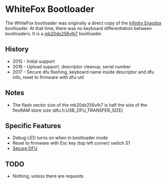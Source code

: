 # WhiteFox Bootloader

The WhiteFox bootloader was originally a direct copy of the [Infinity Ergodox](Infinity_Ergodox.md) bootloader.
At that time, there was no keyboard differentiation between bootloaders.
It is a [mk20dx256vlh7](mk20dx256vlh7) bootloader.


## History

* 2015 - Initial support
* 2016 - Upload support, descriptor cleanup, serial number
* 2017 - Secure dfu flashing, keyboard name inside descriptor and dfu info, reset to firmware with dfu-util


## Notes

* The flash sector size of the mk20dx256vlh7 is half the size of the flexRAM store size (dfu.h:USB_DFU_TRANSFER_SIZE)


## Specific Features

* Debug LED turns on when in bootloader mode
* Reset to firmware with Esc key (top left corner) switch S1
* [Secure DFU](SecureDFU.md)


## TODO

* Nothing, unless there are requests

